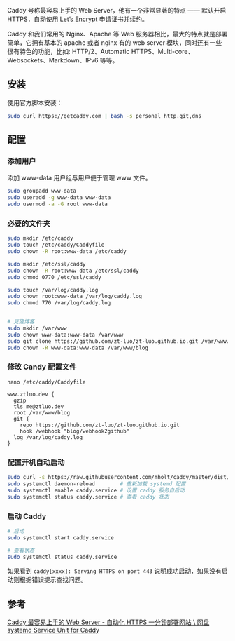 Caddy 号称最容易上手的 Web Server，他有一个非常显著的特点 —— 默认开启 HTTPS，自动使用 [Let’s Encrypt](https://letsencrypt.org/) 申请证书并续约。  
<!--more-->

Caddy 和我们常用的 Nginx、Apache 等 Web 服务器相比，最大的特点就是部署简单，它拥有基本的 apache 或者 nginx 有的 web server 模块，同时还有一些很有特色的功能，比如: HTTP/2、Automatic HTTPS、Multi-core、Websockets、Markdown、IPv6 等等。  

## 安装  

使用官方脚本安装：

``` bash
sudo curl https://getcaddy.com | bash -s personal http.git,dns
```

## 配置  

### 添加用户  

添加 www-data 用户组与用户便于管理 www 文件。

``` bash
sudo groupadd www-data
sudo useradd -g www-data www-data
sudo usermod -a -G root www-data
```

### 必要的文件夹  
``` bash
sudo mkdir /etc/caddy
sudo touch /etc/caddy/Caddyfile
sudo chown -R root:www-data /etc/caddy

sudo mkdir /etc/ssl/caddy
sudo chown -R root:www-data /etc/ssl/caddy
sudo chmod 0770 /etc/ssl/caddy

sudo touch /var/log/caddy.log
sudo chown root:www-data /var/log/caddy.log
sudo chmod 770 /var/log/caddy.log


# 克隆博客  
sudo mkdir /var/www
sudo chown www-data:www-data /var/www
sudo git clone https://github.com/zt-luo/zt-luo.github.io.git /var/www/blog
sudo chown -R www-data:www-data /var/www/blog
```

### 修改 Candy 配置文件  

`nano /etc/caddy/Caddyfile`  

```
www.ztluo.dev {
  gzip
  tls me@ztluo.dev
  root /var/www/blog
  git {
    repo https://github.com/zt-luo/zt-luo.github.io.git
    hook /webhook "blog/webhook2github"
  log /var/log/caddy.log
}
```

### 配置开机自动启动  

``` bash
sudo curl -s https://raw.githubusercontent.com/mholt/caddy/master/dist/init/linux-systemd/caddy.service -o /etc/systemd/system/caddy.service   # 从 github 下载 systemd 配置文件
sudo systemctl daemon-reload        # 重新加载 systemd 配置
sudo systemctl enable caddy.service # 设置 caddy 服务自启动
sudo systemctl status caddy.service # 查看 caddy 状态
```

### 启动 Caddy  

``` bash
# 启动
sudo systemctl start caddy.service

# 查看状态
sudo systemctl status caddy.service
```

如果看到 `caddy[xxxx]: Serving HTTPS on port 443` 说明成功启动，如果没有启动则根据错误提示查找问题。

## 参考  

[Caddy 最容易上手的 Web Server - 自动化 HTTPS 一分钟部署网站 \ 网盘](https://wzfou.com/caddy/)  
[systemd Service Unit for Caddy](https://github.com/caddyserver/caddy/tree/master/dist/init/linux-systemd)  

